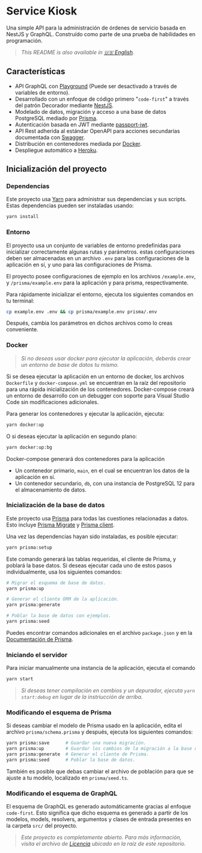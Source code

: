 # Service Kiosk

Una simple API para la administración de órdenes de servicio basada en NestJS y GraphQL. Construído como parte de una prueba de habilidades en programación.

> _This README is also available in [🇺🇸 English](https://github.com/AzaelDragon/service-kiosk-trial/blob/master/README.md)._

## Características

- API GraphQL con [Playground](https://github.com/prisma-labs/graphql-playground) (Puede ser desactivado a través de variables de entorno).
- Desarrollado con un enfoque de código primero "`code-first`" a través del patrón Decorador mediante [NestJS](https://nestjs.com).
- Modelado de datos, migración y acceso a una base de datos PostgreSQL mediado por [Prisma](https://www.prisma.io).
- Autenticación basada en JWT mediante [passport-jwt](https://github.com/mikenicholson/passport-jwt).
- API Rest adherida al estándar OpenAPI para acciones secundarias documentada con [Swagger](https://swagger.io).
- Distribución en contenedores mediada por [Docker](https://www.docker.com).
- Despliegue automático a [Heroku](https://service-kiosk-trial.herokuapp.com/graphql).

## Inicialización del proyecto

### Dependencias

Este proyecto usa [Yarn](https://yarnpkg.com) para administrar sus dependencias y sus scripts. Estas dependencias pueden ser instaladas usando:

```bash
yarn install
```

### Entorno

El proyecto usa un conjunto de variables de entorno predefinidas para inicializar correctamente algunas rutas y parámetros. estas configuraciones deben ser almacenadas en un archivo `.env` para las configuraciones de la aplicación en sí, y uno para las configuraciones de Prisma.

El proyecto posee configuraciones de ejemplo en los archivos `/example.env`, y `/prisma/example.env` para la aplicación y para prisma, respectivamente.

Para rápidamente inicializar el entorno, ejecuta los siguientes comandos en tu terminal:

```bash
cp example.env .env && cp prisma/example.env prisma/.env
```

Después, cambia los parámetros en dichos archivos como lo creas conveniente.

### Docker

> _Si no deseas usar docker para ejecutar la aplicación, deberás crear un entorno de base de datos tu mismo._

Si se desea ejecutar la aplicación en un entorno de docker, los archivos `Dockerfile` y `docker-compose.yml` se encuentran en la raíz del repositorio para una rápida inicialización de los contenedores. Docker-compose creará un entorno de desarrollo con un debugger con soporte para Visual Studio Code sin modificaciones adicionales.

Para generar los contenedores y ejecutar la aplicación, ejecuta:

```bash
yarn docker:up
```

O si deseas ejecutar la aplicación en segundo plano:

```bash
yarn docker:up:bg
```

Docker-compose generará dos contenedores para la aplicación

- Un contenedor primario, `main`, en el cual se encuentran los datos de la aplicación en sí.
- Un contenedor secundario, `db`, con una instancia de PostgreSQL 12 para el almacenamiento de datos.

### Inicialización de la base de datos

Este proyecto usa [Prisma](https://www.prisma.io) para todas las cuestiones relacionadas a datos. Esto incluye [Prisma Migrate](https://www.prisma.io/docs/reference/tools-and-interfaces/prisma-migrate) y [Prisma client](https://www.prisma.io/docs/reference/tools-and-interfaces/prisma-client).

Una vez las dependencias hayan sido instaladas, es posible ejecutar:

```bash
yarn prisma:setup
```

Este comando generará las tablas requeridas, el cliente de Prisma, y poblará la base datos. Si deseas ejecutar cada uno de estos pasos individualmente, usa los siguientes comandos:

```bash
# Migrar el esquema de base de datos.
yarn prisma:up

# Generar el cliente ORM de la aplicación.
yarn prisma:generate

# Poblar la base de datos con ejemplos.
yarn prisma:seed
```

Puedes encontrar comandos adicionales en el archivo `package.json` y en la [Documentación de Prisma](https://www.prisma.io/docs/reference/tools-and-interfaces/).

### Iniciando el servidor

Para iniciar manualmente una instancia de la aplicación, ejecuta el comando

```bash
yarn start
```

> _Si deseas tener compilación en cambios y un depurador, ejecuta `yarn start:debug` en lugar de la instriucción de arriba._

### Modificando el esquema de Prisma

Si deseas cambiar el modelo de Prisma usado en la aplicación, edita el archivo `prisma/schema.prisma` y después, ejecuta los siguientes comandos:

```bash
yarn prisma:save      # Guardar una nueva migración.
yarn prisma:up        # Guardar los cambios de la migración a la base de datos.
yarn prisma:generate  # Generar el cliente de Prisma.
yarn prisma:seed      # Poblar la base de datos.
```

También es posible que debas cambiar el archivo de población para que se ajuste a tu modelo, localizado en `prisma/seed.ts`.

### Modificando el esquema de GraphQL

El esquema de GraphQL es generado automáticamente gracias al enfoque `code-first`. Esto significa que dicho esquema es generado a partir de los modelos, models, resolvers, argumentos y clases de entrada presentes en la carpeta `src/` del proyecto.

> _Este proyecto es completamente abierto. Para más información, visita el archivo de [Licencia](https://github.com/AzaelDragon/service-kiosk-trial/blob/master/LICENSE) ubicado en la raíz de este repositorio._
